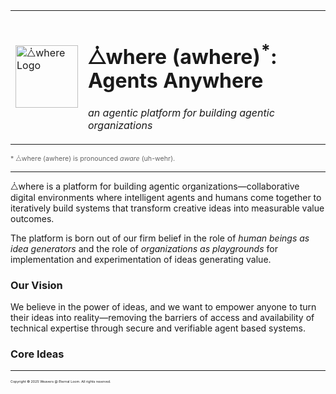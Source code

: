 <table align="center">
<tr>
<td>
<img src="./public/assets/images/logos/awhere-logo.svg" alt="⧊where Logo" width="100"/>
</td>
<td>
<h1>⧊where (awhere)<sup>*</sup>: Agents Anywhere</h1>
<p><em>an agentic platform for building agentic organizations</em></p>
</td>
</tr>
</table>
<span style="font-size:8pt; color:#666;">* ⧊where (awhere) is pronounced <i>aware</i> (uh-wehr).</span>

<!--
Badges to be added here.
-->

---

⧊where is a platform for building agentic organizations—collaborative digital environments where intelligent agents and humans come together to iteratively build systems that transform creative ideas into measurable value outcomes.

The platform is born out of our firm belief in the role of _human beings as idea generators_ and the role of _organizations as playgrounds_ for implementation and experimentation of ideas generating value.

### Our Vision

We believe in the power of ideas, and we want to empower anyone to turn their ideas into reality—removing the barriers of access and availability of technical expertise through secure and verifiable agent based systems.

### Core Ideas

---

<span style="font-size:4pt; font-color: #666;">Copyright &copy; 2025 Weavers @ Eternal Loom. All rights reserved.</span>

